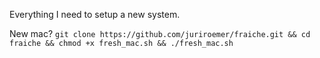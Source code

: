 Everything I need to setup a new system.

New mac? `git clone https://github.com/juriroemer/fraiche.git && cd fraiche && chmod +x fresh_mac.sh && ./fresh_mac.sh`
